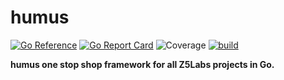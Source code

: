 # humus

[![Go Reference](https://pkg.go.dev/badge/github.com/z5labs/humus.svg)](https://pkg.go.dev/github.com/z5labs/humus)
[![Go Report Card](https://goreportcard.com/badge/github.com/z5labs/humus)](https://goreportcard.com/report/github.com/z5labs/humus)
![Coverage](https://img.shields.io/badge/Coverage-64.0%25-yellow)
[![build](https://github.com/z5labs/humus/actions/workflows/build.yaml/badge.svg)](https://github.com/z5labs/humus/actions/workflows/build.yaml)

**humus one stop shop framework for all Z5Labs projects in Go.**